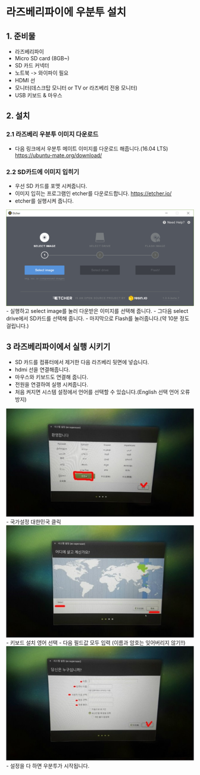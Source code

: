# 라즈베리파이에 우분투 설치

## 1. 준비물
- 라즈베리파이 
- Micro SD card (8GB~)
- SD 카드 커넥터
- 노트북 -> 와이파이 필요
- HDMI 선
- 모니터(데스크탑 모니터 or TV or 라즈베리 전용 모니터)
- USB 키보드 & 마우스

## 2. 설치

### 2.1 라즈베리 우분투 이미지 다운로드
- 다음 링크에서 우분투 메이트 이미지를 다운로드 해줍니다.(16.04 LTS)
<https://ubuntu-mate.org/download/>

### 2.2 SD카드에 이미지 입히기
- 우선 SD 카드를 포맷 시켜줍니다.
- 이미지 입히는 프로그램인 etcher를 다운로드합니다.
<https://etcher.io/>
- etcher를 실행시켜 줍니다.
<img src="./pic/etcher.png">
- 실행하고 select image를 눌러 다운받은 이미지를 선택해 줍니다.
- 그다음 select drive에서 SD카드를 선택해 줍니다.
- 마지막으로 Flash를 눌러줍니다.(약 10분 정도 걸립니다.)


## 3 라즈베리파이에서 실행 시키기
- SD 카드를 컴퓨터에서 제거한 다음 라즈베리 뒷면에 넣습니다.
- hdmi 선을 연결해줍니다.
- 마우스와 키보드도 연결해 줍니다.
- 전원을 연결하여 실행 시켜줍니다.
- 처음 켜지면 시스템 설정에서 언어를 선택할 수 있습니다.(English 선택 언어 오류 방지)
<img src="./pic/process1.png">
- 국가설정 대한민국 클릭
<img src="./pic/process2.png">
- 키보드 설치 영어 선택
- 다음 필드값 모두 입력 (이름과 암호는 잊어버리지 않기!!)
<img src="./pic/process3.png">
- 설정을 다 하면 우분투가 시작됩니다.
